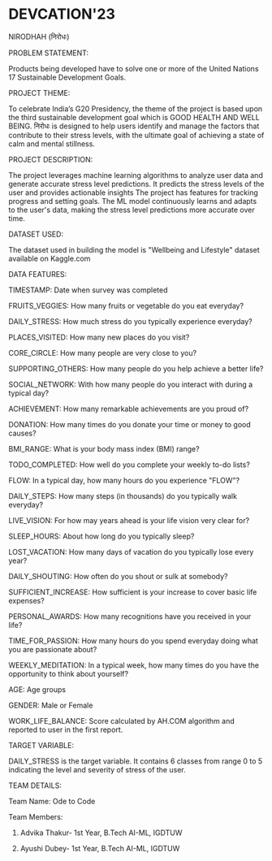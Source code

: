 # DEVCATION'23
NIRODHAH (निरोधः)

PROBLEM STATEMENT: 

Products being developed have to solve one or more of the United Nations 17 Sustainable Development Goals.

PROJECT THEME: 

To celebrate India’s G20 Presidency, the theme of the project is based upon the third sustainable development goal which is GOOD HEALTH AND WELL BEING.
निरोधः is designed to help users identify and manage the factors that contribute to their stress levels, with the ultimate goal of achieving a state of calm and mental stillness.

PROJECT DESCRIPTION: 

The project leverages machine learning algorithms to analyze user data and generate accurate stress level predictions.
It predicts the stress levels of the user and provides actionable insights
The project has features for tracking progress and setting goals.
The ML model continuously learns and adapts to the user's data, making the stress level predictions more accurate over time.

DATASET USED:

The dataset used in building the model is "Wellbeing and Lifestyle" dataset available on Kaggle.com

DATA FEATURES:

TIMESTAMP: Date when survey was completed

FRUITS_VEGGIES: How many fruits or vegetable do you eat everyday?

DAILY_STRESS: How much stress do you typically experience everyday?

PLACES_VISITED: How many new places do you visit?

CORE_CIRCLE: How many people are very close to you?

SUPPORTING_OTHERS: How many people do you help achieve a better life?

SOCIAL_NETWORK: With how many people do you interact with during a typical day?

ACHIEVEMENT: How many remarkable achievements are you proud of?

DONATION: How many times do you donate your time or money to good causes?

BMI_RANGE: What is your body mass index (BMI) range?

TODO_COMPLETED: How well do you complete your weekly to-do lists?

FLOW: In a typical day, how many hours do you experience "FLOW"?

DAILY_STEPS: How many steps (in thousands) do you typically walk everyday?

LIVE_VISION: For how may years ahead is your life vision very clear for?

SLEEP_HOURS: About how long do you typically sleep?

LOST_VACATION: How many days of vacation do you typically lose every year?

DAILY_SHOUTING: How often do you shout or sulk at somebody?

SUFFICIENT_INCREASE: How sufficient is your increase to cover basic life expenses?

PERSONAL_AWARDS: How many recognitions have you received in your life?

TIME_FOR_PASSION: How many hours do you spend everyday doing what you are passionate about?

WEEKLY_MEDITATION: In a typical week, how many times do you have the opportunity to think about yourself?

AGE: Age groups

GENDER: Male or Female

WORK_LIFE_BALANCE: Score calculated by AH.COM algorithm and reported to user in the first report.

TARGET VARIABLE:

DAILY_STRESS is the target variable. It contains 6 classes from range 0 to 5 indicating the level and severity of stress of the user.

TEAM DETAILS:

Team Name: Ode to Code

Team Members:

1. Advika Thakur- 1st Year, B.Tech AI-ML, IGDTUW

2. Ayushi Dubey- 1st Year, B.Tech AI-ML, IGDTUW 
